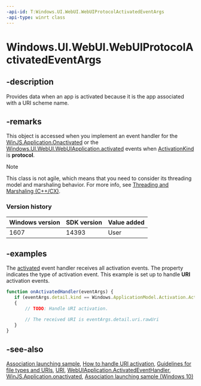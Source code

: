```yaml
---
-api-id: T:Windows.UI.WebUI.WebUIProtocolActivatedEventArgs
-api-type: winrt class
---
```


<!-- Class syntax.
public class WebUIProtocolActivatedEventArgs : Windows.ApplicationModel.Activation.IActivatedEventArgs, Windows.ApplicationModel.Activation.IActivatedEventArgsWithUser, Windows.ApplicationModel.Activation.IApplicationViewActivatedEventArgs, Windows.ApplicationModel.Activation.IProtocolActivatedEventArgs, Windows.ApplicationModel.Activation.IProtocolActivatedEventArgsWithCallerPackageFamilyNameAndData, Windows.UI.WebUI.IActivatedEventArgsDeferral
-->

# Windows.UI.WebUI.WebUIProtocolActivatedEventArgs

## -description

Provides data when an app is activated because it is the app associated with a URI scheme name.

## -remarks

This object is accessed when you implement an event handler for the [WinJS.Application.Onactivated](https://docs.microsoft.com/previous-versions/windows/apps/br212679(v=win.10)) or the [Windows.UI.WebUI.WebUIApplication.activated](webuiapplication_activated.md) events when [ActivationKind](../windows.applicationmodel.activation/activationkind.md) is **protocol**.

<!-- confirmed -->
> [!NOTE]
> This class is not agile, which means that you need to consider its threading model and marshaling behavior. For more info, see [Threading and Marshaling (C++/CX)](http://msdn.microsoft.com/en-us/library/windows/apps/hh771042.aspx).

### Version history

| Windows version | SDK version | Value added |
| -- | -- | -- |
| 1607 | 14393 | User |

## -examples

The [activated](https://docs.microsoft.com/previous-versions/windows/apps/br212679(v=win.10)) event handler receives all activation events. The  property indicates the type of activation event. This example is set up to handle **URI** activation events.

```javascript
function onActivatedHandler(eventArgs) {
   if (eventArgs.detail.kind == Windows.ApplicationModel.Activation.ActivationKind.protocol) 
   {
       // TODO: Handle URI activation.

       // The received URI is eventArgs.detail.uri.rawUri
   }
}
```

## -see-also

[Association launching sample](https://github.com/microsoftarchive/msdn-code-gallery-microsoft/tree/master/Official%20Windows%20Platform%20Sample/Association%20launching%20sample), [How to handle URI activation](https://docs.microsoft.com/previous-versions/windows/apps/hh452686(v=win.10)), [Guidelines for file types and URIs](https://docs.microsoft.com/windows/uwp/files/index), [URI](../windows.foundation/uri.md), [WebUIApplication.ActivatedEventHandler](activatedeventhandler.md), [WinJS.Application.onactivated](https://docs.microsoft.com/previous-versions/windows/apps/br212679(v=win.10)), [Association launching sample (Windows 10)](https://go.microsoft.com/fwlink/p/?LinkId=620490)
